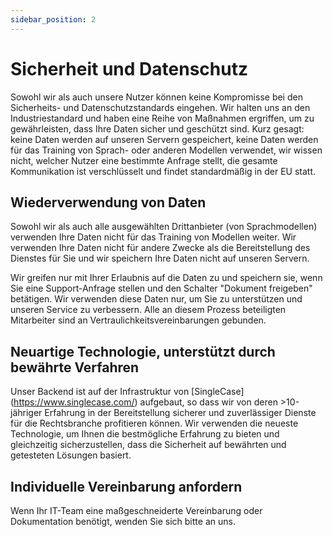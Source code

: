 ```yaml
---
sidebar_position: 2
---
```


# Sicherheit und Datenschutz

Sowohl wir als auch unsere Nutzer können keine Kompromisse bei den Sicherheits- und
Datenschutzstandards eingehen. Wir halten uns an den Industriestandard und haben eine
Reihe von Maßnahmen ergriffen, um zu gewährleisten, dass Ihre Daten sicher und geschützt
sind. Kurz gesagt: keine Daten werden auf unseren Servern gespeichert, keine Daten
werden für das Training von Sprach- oder anderen Modellen verwendet, wir wissen nicht,
welcher Nutzer eine bestimmte Anfrage stellt, die gesamte Kommunikation ist
verschlüsselt und findet standardmäßig in der EU statt.

## Wiederverwendung von Daten

Sowohl wir als auch alle ausgewählten Drittanbieter (von Sprachmodellen) verwenden Ihre
Daten nicht für das Training von Modellen weiter. Wir verwenden Ihre Daten nicht für
andere Zwecke als die Bereitstellung des Dienstes für Sie und wir speichern Ihre Daten
nicht auf unseren Servern.

Wir greifen nur mit Ihrer Erlaubnis auf die Daten zu und speichern sie, wenn Sie eine
Support-Anfrage stellen und den Schalter "Dokument freigeben" betätigen. Wir verwenden
diese Daten nur, um Sie zu unterstützen und unseren Service zu verbessern. Alle an
diesem Prozess beteiligten Mitarbeiter sind an Vertraulichkeitsvereinbarungen gebunden.

## Neuartige Technologie, unterstützt durch bewährte Verfahren

Unser Backend ist auf der Infrastruktur von [SingleCase] (<https://www.singlecase.com/>)
aufgebaut, so dass wir von deren >10-jähriger Erfahrung in der Bereitstellung sicherer
und zuverlässiger Dienste für die Rechtsbranche profitieren können. Wir verwenden die
neueste Technologie, um Ihnen die bestmögliche Erfahrung zu bieten und gleichzeitig
sicherzustellen, dass die Sicherheit auf bewährten und getesteten Lösungen basiert.

## Individuelle Vereinbarung anfordern

Wenn Ihr IT-Team eine maßgeschneiderte Vereinbarung oder Dokumentation benötigt,
wenden Sie sich bitte an uns.
